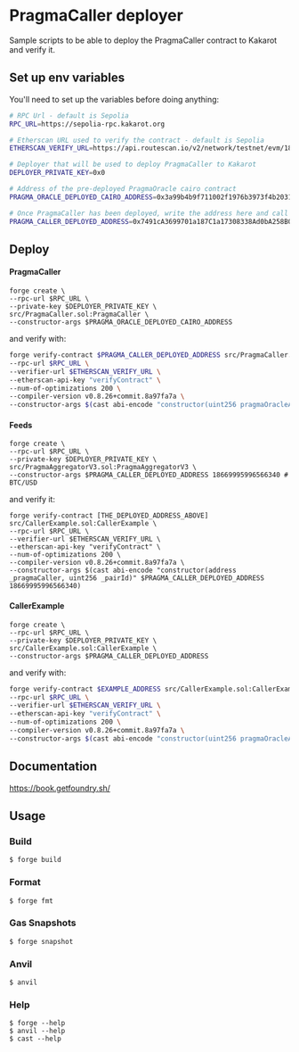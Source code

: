 # PragmaCaller deployer

Sample scripts to be able to deploy the PragmaCaller contract to Kakarot and verify it.

## Set up env variables

You'll need to set up the variables before doing anything:
```sh
# RPC Url - default is Sepolia
RPC_URL=https://sepolia-rpc.kakarot.org

# Etherscan URL used to verify the contract - default is Sepolia
ETHERSCAN_VERIFY_URL=https://api.routescan.io/v2/network/testnet/evm/1802203764_2/etherscan

# Deployer that will be used to deploy PragmaCaller to Kakarot
DEPLOYER_PRIVATE_KEY=0x0

# Address of the pre-deployed PragmaOracle cairo contract
PRAGMA_ORACLE_DEPLOYED_CAIRO_ADDRESS=0x3a99b4b9f711002f1976b3973f4b2031fe6056518615ff0f4e6dd829f972764

# Once PragmaCaller has been deployed, write the address here and call `verify.sh`
PRAGMA_CALLER_DEPLOYED_ADDRESS=0x7491cA3699701a187C1a17308338Ad0bA258B082
```

## Deploy

#### PragmaCaller

```shell
forge create \
--rpc-url $RPC_URL \
--private-key $DEPLOYER_PRIVATE_KEY \
src/PragmaCaller.sol:PragmaCaller \
--constructor-args $PRAGMA_ORACLE_DEPLOYED_CAIRO_ADDRESS
```

and verify with:

```sh
forge verify-contract $PRAGMA_CALLER_DEPLOYED_ADDRESS src/PragmaCaller.sol:PragmaCaller \
--rpc-url $RPC_URL \
--verifier-url $ETHERSCAN_VERIFY_URL \
--etherscan-api-key "verifyContract" \
--num-of-optimizations 200 \
--compiler-version v0.8.26+commit.8a97fa7a \
--constructor-args $(cast abi-encode "constructor(uint256 pragmaOracleAddress)" $PRAGMA_ORACLE_DEPLOYED_CAIRO_ADDRESS)
```

#### Feeds

```shell
forge create \
--rpc-url $RPC_URL \
--private-key $DEPLOYER_PRIVATE_KEY \
src/PragmaAggregatorV3.sol:PragmaAggregatorV3 \
--constructor-args $PRAGMA_CALLER_DEPLOYED_ADDRESS 18669995996566340 # BTC/USD
```

and verify it:

```shell
forge verify-contract [THE_DEPLOYED_ADDRESS_ABOVE] src/CallerExample.sol:CallerExample \
--rpc-url $RPC_URL \
--verifier-url $ETHERSCAN_VERIFY_URL \
--etherscan-api-key "verifyContract" \
--num-of-optimizations 200 \
--compiler-version v0.8.26+commit.8a97fa7a \
--constructor-args $(cast abi-encode "constructor(address _pragmaCaller, uint256 _pairId)" $PRAGMA_CALLER_DEPLOYED_ADDRESS 18669995996566340)
```

#### CallerExample

```shell
forge create \
--rpc-url $RPC_URL \
--private-key $DEPLOYER_PRIVATE_KEY \
src/CallerExample.sol:CallerExample \
--constructor-args $PRAGMA_CALLER_DEPLOYED_ADDRESS
```

and verify with:

```sh
forge verify-contract $EXAMPLE_ADDRESS src/CallerExample.sol:CallerExample \
--rpc-url $RPC_URL \
--verifier-url $ETHERSCAN_VERIFY_URL \
--etherscan-api-key "verifyContract" \
--num-of-optimizations 200 \
--compiler-version v0.8.26+commit.8a97fa7a \
--constructor-args $(cast abi-encode "constructor(uint256 pragmaOracleAddress)" $PRAGMA_CALLER_DEPLOYED_ADDRESS)
```

## Documentation

https://book.getfoundry.sh/

## Usage

### Build

```shell
$ forge build
```

### Format

```shell
$ forge fmt
```

### Gas Snapshots

```shell
$ forge snapshot
```

### Anvil

```shell
$ anvil
```

### Help

```shell
$ forge --help
$ anvil --help
$ cast --help
```

